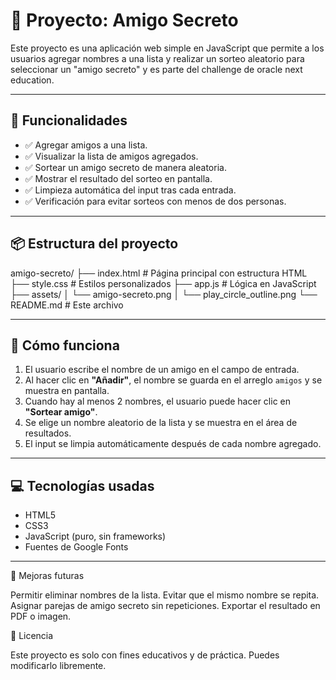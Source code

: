# 🎁 Proyecto: Amigo Secreto

Este proyecto es una aplicación web simple en JavaScript que permite a los usuarios agregar nombres a una lista y realizar un sorteo aleatorio para seleccionar un "amigo secreto" y es parte del challenge de oracle next education.

---

## 🚀 Funcionalidades

- ✅ Agregar amigos a una lista.
- ✅ Visualizar la lista de amigos agregados.
- ✅ Sortear un amigo secreto de manera aleatoria.
- ✅ Mostrar el resultado del sorteo en pantalla.
- ✅ Limpieza automática del input tras cada entrada.
- ✅ Verificación para evitar sorteos con menos de dos personas.

---

## 📦 Estructura del proyecto

amigo-secreto/
├── index.html # Página principal con estructura HTML
├── style.css # Estilos personalizados
├── app.js # Lógica en JavaScript
├── assets/
│ └── amigo-secreto.png
│ └── play_circle_outline.png
└── README.md # Este archivo


---

## 🧠 Cómo funciona

1. El usuario escribe el nombre de un amigo en el campo de entrada.
2. Al hacer clic en **"Añadir"**, el nombre se guarda en el arreglo `amigos` y se muestra en pantalla.
3. Cuando hay al menos 2 nombres, el usuario puede hacer clic en **"Sortear amigo"**.
4. Se elige un nombre aleatorio de la lista y se muestra en el área de resultados.
5. El input se limpia automáticamente después de cada nombre agregado.

---

## 💻 Tecnologías usadas

- HTML5
- CSS3
- JavaScript (puro, sin frameworks)
- Fuentes de Google Fonts

---

🧩 Mejoras futuras

Permitir eliminar nombres de la lista.
Evitar que el mismo nombre se repita.
Asignar parejas de amigo secreto sin repeticiones.
Exportar el resultado en PDF o imagen.

📃 Licencia

Este proyecto es solo con fines educativos y de práctica. Puedes modificarlo libremente.
